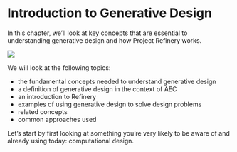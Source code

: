 # Introduction to Generative Design

In this chapter, we’ll look at key concepts that are essential to understanding generative design and how Project Refinery works.

![](https://github.com/martinstacey/RefineryPrimer/tree/f565c2e5d3b423678fe7a90e35b5b52984bbd6fd/.gitbook/assets/intro.png)

We will look at the following topics:

* the fundamental concepts needed to understand generative design
* a definition of generative design in the context of AEC
* an introduction to Refinery
* examples of using generative design to solve design problems
* related concepts
* common approaches used

Let’s start by first looking at something you’re very likely to be aware of and already using today: computational design.

